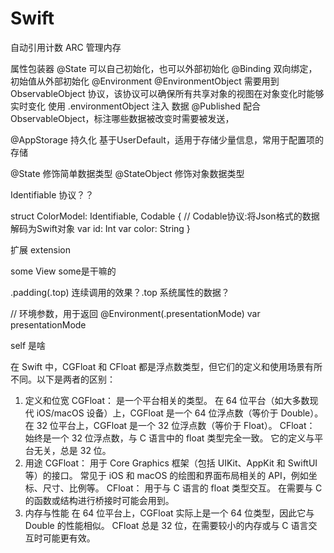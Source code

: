 #  Swift
自动引用计数 ARC 管理内存

属性包装器
@State 可以自己初始化，也可以外部初始化
@Binding 双向绑定，初始值从外部初始化
@Environment @EnvironmentObject  需要用到 ObservableObject 协议，该协议可以确保所有共享对象的视图在对象变化时能够实时变化
    使用 .environmentObject 注入 数据 
@Published 配合ObservableObject，标注哪些数据被改变时需要被发送，

@AppStorage 持久化
    基于UserDefault，适用于存储少量信息，常用于配置项的存储

@State  修饰简单数据类型
@StateObject  修饰对象数据类型


Identifiable 协议？？

struct ColorModel: Identifiable, Codable { // Codable协议:将Json格式的数据解码为Swift对象
    var id: Int
    var color: String
}


扩展
extension

some View  some是干嘛的

.padding(.top)   连续调用的效果？.top 系统属性的数据？


// 环境参数，用于返回
@Environment(\.presentationMode) var presentationMode

self 是啥



在 Swift 中，CGFloat 和 CFloat 都是浮点数类型，但它们的定义和使用场景有所不同。以下是两者的区别：
1. 定义和位宽
CGFloat：
是一个平台相关的类型。
在 64 位平台（如大多数现代 iOS/macOS 设备）上，CGFloat 是一个 64 位浮点数（等价于 Double）。
在 32 位平台上，CGFloat 是一个 32 位浮点数（等价于 Float）。
CFloat：
始终是一个 32 位浮点数，与 C 语言中的 float 类型完全一致。
它的定义与平台无关，总是 32 位。
2. 用途
CGFloat：
用于 Core Graphics 框架（包括 UIKit、AppKit 和 SwiftUI 等）的接口。
常见于 iOS 和 macOS 的绘图和界面布局相关的 API，例如坐标、尺寸、比例等。
CFloat：
用于与 C 语言的 float 类型交互。
在需要与 C 的函数或结构进行桥接时可能会用到。
3. 内存与性能
在 64 位平台上，CGFloat 实际上是一个 64 位类型，因此它与 Double 的性能相似。
CFloat 总是 32 位，在需要较小的内存或与 C 语言交互时可能更有效。


